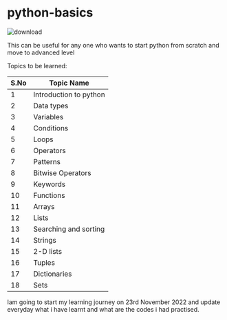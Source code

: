 # python-basics
![download](https://user-images.githubusercontent.com/93584971/203112789-0a7aac05-634e-4c4c-8905-c26ab223f0e1.png)



This can be useful for any one who wants to start python from scratch and move to advanced level 

Topics to be learned:


|S.No  | Topic Name |
| ------------- | ------------- |
| 1 | Introduction to python  |
| 2  | Data types |
| 3  | Variables  |
| 4  | Conditions  |
| 5  | Loops  |
| 6  | Operators  |
| 7 | Patterns  |
| 8 | Bitwise Operators  |
| 9 | Keywords  |
| 10| Functions |
| 11 | Arrays |
| 12  | Lists |
| 13 | Searching and sorting  |
| 14| Strings |
| 15| 2-D lists |
| 16 | Tuples |
| 17  | Dictionaries |
| 18 | Sets  |



Iam going to start my learning journey on 23rd November 2022 and update everyday what i have learnt and what are the codes i had practised.


